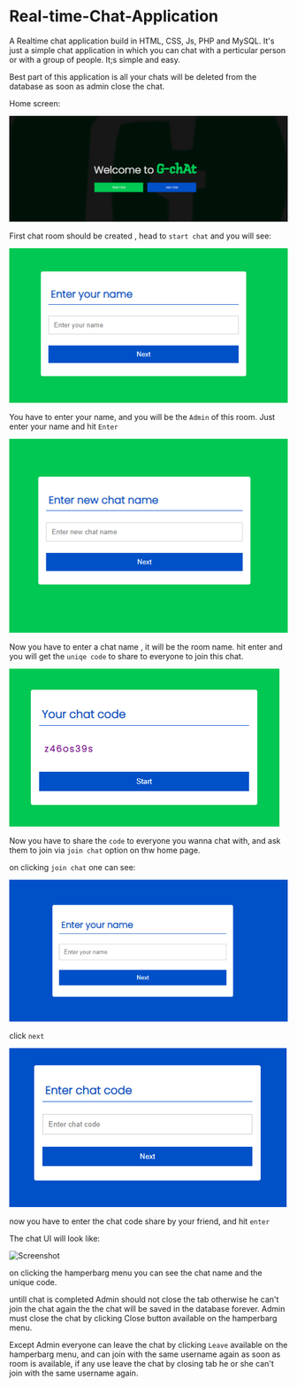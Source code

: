 # Real-time-Chat-Application
A Realtime chat application build in HTML, CSS, Js, PHP and MySQL. 
It's just a simple chat application in which you can chat with a perticular person or with a group of people.
It;s simple and easy.

Best part of this application is all your chats will be deleted from the database as soon as admin close the chat.


Home screen: 

![Screenshot](image/home.png)

First chat room should be created , head to ```start chat``` and you will see:

![Screenshot](image/jceyn.png)

You have to enter your name, and you will be the ```Admin``` of this room. Just enter your name and hit ```Enter```

![Screenshot](image/encn.png)

Now you have to enter a chat name , it will be the room name.
hit enter and you will get the ```uniqe code``` to share to everyone to join this chat.

![Screenshot](image/cc.png)

Now you have to share the ```code``` to everyone you wanna chat with, and ask them to join via ```join chat``` option on thw home page.

on clicking ```join chat``` one can see:

![Screenshot](image/en.png)

click ```next```

![Screenshot](image/ecc.png)

now you have to enter the chat code share by your friend,
and hit ```enter```

The chat UI will look like:

![Screenshot](images/chatui.png)

on clicking the hamperbarg menu you can see the chat name and the unique code.

untill chat is completed Admin should not close the tab otherwise he can't join the chat again the the chat will be saved in the database forever. Admin must close the chat by clicking Close button available on the hamperbarg menu.

Except Admin everyone can leave the chat by clicking ```Leave``` available on the hamperbarg menu, and can join with the same username again as soon as room is available, if any use leave the chat by closing tab he or she can't join with the same username again.
